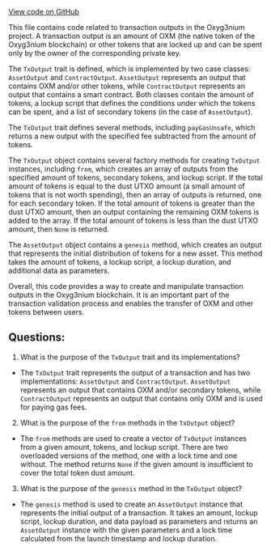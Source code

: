 [View code on GitHub](https://github.com/alephium/alephium/protocol/src/main/scala/org/alephium/protocol/model/TxOutput.scala)

This file contains code related to transaction outputs in the Oxyg3nium project. A transaction output is an amount of OXM (the native token of the Oxyg3nium blockchain) or other tokens that are locked up and can be spent only by the owner of the corresponding private key. 

The `TxOutput` trait is defined, which is implemented by two case classes: `AssetOutput` and `ContractOutput`. `AssetOutput` represents an output that contains OXM and/or other tokens, while `ContractOutput` represents an output that contains a smart contract. Both classes contain the amount of tokens, a lockup script that defines the conditions under which the tokens can be spent, and a list of secondary tokens (in the case of `AssetOutput`). 

The `TxOutput` trait defines several methods, including `payGasUnsafe`, which returns a new output with the specified fee subtracted from the amount of tokens. 

The `TxOutput` object contains several factory methods for creating `TxOutput` instances, including `from`, which creates an array of outputs from the specified amount of tokens, secondary tokens, and lockup script. If the total amount of tokens is equal to the dust UTXO amount (a small amount of tokens that is not worth spending), then an array of outputs is returned, one for each secondary token. If the total amount of tokens is greater than the dust UTXO amount, then an output containing the remaining OXM tokens is added to the array. If the total amount of tokens is less than the dust UTXO amount, then `None` is returned. 

The `AssetOutput` object contains a `genesis` method, which creates an output that represents the initial distribution of tokens for a new asset. This method takes the amount of tokens, a lockup script, a lockup duration, and additional data as parameters. 

Overall, this code provides a way to create and manipulate transaction outputs in the Oxyg3nium blockchain. It is an important part of the transaction validation process and enables the transfer of OXM and other tokens between users.
## Questions: 
 1. What is the purpose of the `TxOutput` trait and its implementations?
- The `TxOutput` trait represents the output of a transaction and has two implementations: `AssetOutput` and `ContractOutput`. `AssetOutput` represents an output that contains OXM and/or secondary tokens, while `ContractOutput` represents an output that contains only OXM and is used for paying gas fees.

2. What is the purpose of the `from` methods in the `TxOutput` object?
- The `from` methods are used to create a vector of `TxOutput` instances from a given amount, tokens, and lockup script. There are two overloaded versions of the method, one with a lock time and one without. The method returns `None` if the given amount is insufficient to cover the total token dust amount.

3. What is the purpose of the `genesis` method in the `TxOutput` object?
- The `genesis` method is used to create an `AssetOutput` instance that represents the initial output of a transaction. It takes an amount, lockup script, lockup duration, and data payload as parameters and returns an `AssetOutput` instance with the given parameters and a lock time calculated from the launch timestamp and lockup duration.